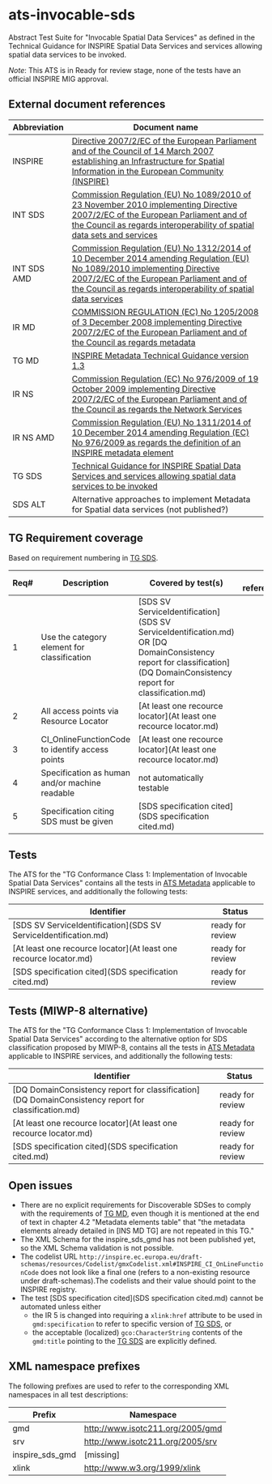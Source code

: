 ats-invocable-sds
===========================

Abstract Test Suite for "Invocable Spatial Data Services"
as defined in the Technical Guidance for INSPIRE Spatial Data Services and services allowing spatial data services to be invoked.

*Note*: This ATS is in Ready for review stage, none of the tests have an official INSPIRE MIG approval.

## External document references

| Abbreviation | Document name                       |
| ------------ | ----------------------------------- |
| INSPIRE <a name="ref_INSPIRE"></a> | [Directive 2007/2/EC of the European Parliament and of the Council of 14 March 2007 establishing an Infrastructure for Spatial Information in the European Community (INSPIRE)](http://eur-lex.europa.eu/legal-content/EN/TXT/PDF/?uri=CELEX:32007L0002&from=EN)
| INT SDS <a name="ref_INT_SDS"></a> | [Commission Regulation (EU) No 1089/2010 of 23 November 2010 implementing Directive 2007/2/EC of the European Parliament and of the Council as regards interoperability of spatial data sets and services](http://eur-lex.europa.eu/legal-content/EN/TXT/PDF/?uri=OJ:L:2010:323:FULL&from=EN)
| INT SDS AMD <a name="ref_INT_SDS_AMD"></a> | [Commission Regulation (EU) No 1312/2014 of 10 December 2014 amending Regulation (EU) No 1089/2010 implementing Directive 2007/2/EC of the European Parliament and of the Council as regards interoperability of spatial data services](http://eur-lex.europa.eu/legal-content/EN/TXT/PDF/?uri=CELEX:32014R1312&from=EN)
| IR MD <a name="ref_IR_MD"></a>  | [COMMISSION REGULATION (EC) No 1205/2008 of 3 December 2008 implementing Directive 2007/2/EC of the European Parliament and of the Council as regards metadata](http://eur-lex.europa.eu/LexUriServ/LexUriServ.do?uri=OJ:L:2008:326:0012:0030:EN:PDF)
| TG MD <a name="ref_TG_MD"></a> | [INSPIRE Metadata Technical Guidance version 1.3](http://inspire.jrc.ec.europa.eu/documents/Metadata/MD_IR_and_ISO_20131029.pdf)
| IR NS <a name="ref_IR_NS"></a>   | [Commission Regulation (EC) No 976/2009 of 19 October 2009 implementing Directive 2007/2/EC of the European Parliament and of the Council as regards the Network Services](http://eur-lex.europa.eu/legal-content/EN/TXT/PDF/?uri=CELEX:32009R0976&from=EN)
| IR NS AMD <a name="ref_IR_NS_AMD"></a> | [Commission Regulation (EU) No 1311/2014 of 10 December 2014 amending Regulation (EC) No 976/2009 as regards the definition of an INSPIRE metadata element](http://eur-lex.europa.eu/legal-content/EN/TXT/PDF/?uri=CELEX:32014R1311&from=EN)
| TG SDS <a name="ref_TG_SDS"></a> | [Technical Guidance for INSPIRE Spatial Data Services and services allowing spatial data services to be invoked](http://inspire.jrc.ec.europa.eu/documents/Spatial_Data_Services/TG_for_INSPIRE_SDS_3_1.pdf)
| SDS ALT <a name="ref_SDS_alt"></a> | Alternative approaches to implement Metadata for Spatial data services (not published?)

## TG Requirement coverage

Based on requirement numbering in [TG SDS](#ref_TG_SDS).

| Req#   | Description                          | Covered by test(s)                 | IR reference(s)                  |
| ------ | ------------------------------------ | ---------------------------------- | -------------------------------- |
| 1      | Use the category element for classification | [SDS SV ServiceIdentification](SDS SV ServiceIdentification.md) OR [DQ DomainConsistency report for classification](DQ DomainConsistency report for classification.md)| |
| 2      | All access points via Resource Locator | [At least one recource locator](At least one recource locator.md) | |
| 3      | CI_OnlineFunctionCode to identify access points | [At least one recource locator](At least one recource locator.md)| |
| 4      | Specification as human and/or machine readable | not automatically testable | |
| 5      | Specification citing SDS must be given | [SDS specification cited](SDS specification cited.md) | |

## Tests

The ATS for the "TG Conformance Class 1: Implementation of Invocable Spatial Data Services" contains all the tests in [ATS Metadata](https://github.com/inspire-eu-validation/ats-metadata) applicable to INSPIRE services, and additionally the following tests:

| Identifier                                                        | Status   |
| ----------------------------------------------------------------- | -------- |
| [SDS SV ServiceIdentification](SDS SV ServiceIdentification.md) | ready for review |
| [At least one recource locator](At least one recource locator.md) | ready for review |
| [SDS specification cited](SDS specification cited.md) | ready for review |

## Tests (MIWP-8 alternative)

The ATS for the "TG Conformance Class 1: Implementation of Invocable Spatial Data Services" according to the alternative option for SDS classification proposed by MIWP-8, contains all the tests in [ATS Metadata](https://github.com/inspire-eu-validation/ats-metadata) applicable to INSPIRE services, and additionally the following tests:

| Identifier                                                        | Status   |
| ----------------------------------------------------------------- | -------- |
| [DQ DomainConsistency report for classification](DQ DomainConsistency report for classification.md) | ready for review |
| [At least one recource locator](At least one recource locator.md) | ready for review |
| [SDS specification cited](SDS specification cited.md) | ready for review |

## Open issues
* There are no explicit requirements for Discoverable SDSes to comply with the requirements of [TG MD](#ref_TG_MD), even though it is mentioned at the end of text in chapter 4.2 "Metadata elements table" that "the metadata elements already detailed in [INS MD TG] are not repeated in this TG."
* The XML Schema for the inspire_sds_gmd has not been published yet, so the XML Schema validation is not possible.
* The codelist URL ```http://inspire.ec.europa.eu/draft-schemas/resources/Codelist/gmxCodelist.xml#INSPIRE_CI_OnLineFunctionCode``` does not look like a final one (refers to a non-existing resource under draft-schemas).The codelists and their value should point to the INSPIRE registry.
* The test [SDS specification cited](SDS specification cited.md) cannot be automated unless either
  * the IR 5 is changed into requiring a ```xlink:href``` attribute to be used in ```gmd:specification``` to refer to specific version of [TG SDS](#ref_TG_SDS), or
  * the acceptable (localized) ```gco:CharacterString``` contents of the ```gmd:title``` pointing to the [TG SDS](#ref_TG_SDS) are explicitly defined.

## XML namespace prefixes <a name="namespaces"></a>

The following prefixes are used to refer to the corresponding XML namespaces in all test descriptions:

Prefix         | Namespace
-------------- | -------------------------------------------------
gmd | http://www.isotc211.org/2005/gmd
srv | http://www.isotc211.org/2005/srv
inspire\_sds_gmd | [missing]
xlink          | http://www.w3.org/1999/xlink
